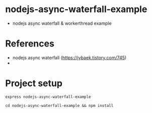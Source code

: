 # nodejs-async-waterfall-example
 - nodejs async waterfall & workerthread example 

# References
 - nodejs async waterfall (https://jybaek.tistory.com/745)
 - 

# Project setup
```
express nodejs-async-waterfall-example
```

```
cd nodejs-async-waterfall-example && npm install
```